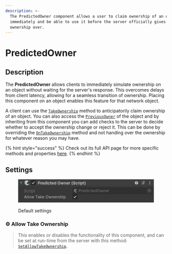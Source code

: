 ```yaml
---
description: >-
  The PredictedOwner component allows a user to claim ownership of an object
  immediately and be able to use it before the server officially gives the
  ownership over.
---
```


# PredictedOwner

## Description

The **PredictedOwner** allows clients to immediately simulate ownership on an object without waiting for the server's response. This overcomes delays from client latency, allowing for a seamless transition of ownership. Placing this component on an object enables this feature for that network object.

A client can use the [`TakeOwnership`](https://fish-networking.com/FishNet/api/api/FishNet.Component.Ownership.PredictedOwner.html#FishNet_Component_Ownership_PredictedOwner_TakeOwnership_System_Boolean_) method to anticipatorily claim ownership of an object. You can also access the [`PreviousOwner`](https://fish-networking.com/FishNet/api/api/FishNet.Component.Ownership.PredictedOwner.html#FishNet_Component_Ownership_PredictedOwner_PreviousOwner) of the object and by inheriting from this component you can add checks to the server to decide whether to accept the ownership change or reject it. This can be done by overriding the [`OnTakeOwnership`](https://fish-networking.com/FishNet/api/api/FishNet.Component.Ownership.PredictedOwner.html#FishNet_Component_Ownership_PredictedOwner_OnTakeOwnership_FishNet_Connection_NetworkConnection_System_Boolean_) method and not handing over the ownership for whatever reason you may have.

{% hint style="success" %}
Check out its full API page for more specific methods and properties [here](https://fish-networking.com/FishNet/api/api/FishNet.Component.Ownership.PredictedOwner.html).
{% endhint %}

## Settings

<div align="left"><figure><img src="../../../.gitbook/assets/predicted-owner-component.png" alt=""><figcaption><p>Default settings</p></figcaption></figure></div>

### :gear: **Allow Take Ownership**

> This enables or disables the functionality of this component, and can be set at run-time from the server with this method: [`SetAllowTakeOwnership`](https://fish-networking.com/FishNet/api/api/FishNet.Component.Ownership.PredictedOwner.html#FishNet_Component_Ownership_PredictedOwner_SetAllowTakeOwnership_System_Boolean_).
